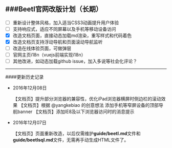 ###Beetl官网改版计划（长期）
---
- [ ] 重新设计整体风格，加入适当CSS3动画提升用户体验
- [ ] 支持响应式，适应不同屏幕以及手机等移动设备访问
- [x] 改造文档页面，直接动态加载md渲染，重写样式和代码着色
- [x] 改造文档页支持浮动导航和页面滚动导航监听
- [ ] 改造在线体验页面，可做弹层
- [ ] 官网主页i18n（vuejs前端实现i18n）
- [ ] 其他改进，如动态加载github issue，加入多说等社会化评论？

---

####更新历史记录

-   2016年12月08日

    【文档页】提升部分浏览器的兼容性，优化iPad浏览器横屏时侧边栏的滚动效果
    【文档页】根据 @yangkebiao 的创意想法 添加手机等窄屏设备的顶部导航banner
    【文档页】添加IE8及以下浏览器访问时的消息提示

-   2016年12月07日

    【文档页】页面重新改造，以后仅需维护**guide/beetl.md**文件和**guide/beetlsql.md**文件，无需再手动生成HTML文件了。